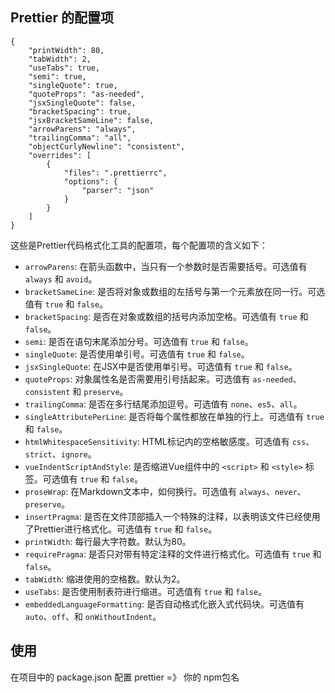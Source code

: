 ## Prettier 的配置项

```
{
	"printWidth": 80,
	"tabWidth": 2,
	"useTabs": true,
	"semi": true,
	"singleQuote": true,
	"quoteProps": "as-needed",
	"jsxSingleQuote": false,
	"bracketSpacing": true,
	"jsxBracketSameLine": false,
	"arrowParens": "always",
	"trailingComma": "all",
	"objectCurlyNewline": "consistent",
	"overrides": [
		{
			"files": ".prettierrc",
			"options": {
				"parser": "json"
			}
		}
	]
}
```

这些是Prettier代码格式化工具的配置项，每个配置项的含义如下：

- `arrowParens`: 在箭头函数中，当只有一个参数时是否需要括号。可选值有 `always` 和 `avoid`。
- `bracketSameLine`: 是否将对象或数组的左括号与第一个元素放在同一行。可选值有 `true` 和 `false`。
- `bracketSpacing`: 是否在对象或数组的括号内添加空格。可选值有 `true` 和 `false`。
- `semi`: 是否在语句末尾添加分号。可选值有 `true` 和 `false`。
- `singleQuote`: 是否使用单引号。可选值有 `true` 和 `false`。
- `jsxSingleQuote`: 在JSX中是否使用单引号。可选值有 `true` 和 `false`。
- `quoteProps`: 对象属性名是否需要用引号括起来。可选值有 `as-needed`、`consistent` 和 `preserve`。
- `trailingComma`: 是否在多行结尾添加逗号。可选值有 `none`、`es5`、`all`。
- `singleAttributePerLine`: 是否将每个属性都放在单独的行上。可选值有 `true` 和 `false`。
- `htmlWhitespaceSensitivity`: HTML标记内的空格敏感度。可选值有 `css`、`strict`、`ignore`。
- `vueIndentScriptAndStyle`: 是否缩进Vue组件中的 `<script>` 和 `<style>` 标签。可选值有 `true` 和 `false`。
- `proseWrap`: 在Markdown文本中，如何换行。可选值有 `always`、`never`、`preserve`。
- `insertPragma`: 是否在文件顶部插入一个特殊的注释，以表明该文件已经使用了Prettier进行格式化。可选值有 `true` 和 `false`。
- `printWidth`: 每行最大字符数。默认为80。
- `requirePragma`: 是否只对带有特定注释的文件进行格式化。可选值有 `true` 和 `false`。
- `tabWidth`: 缩进使用的空格数。默认为2。
- `useTabs`: 是否使用制表符进行缩进。可选值有 `true` 和 `false`。
- `embeddedLanguageFormatting`: 是否自动格式化嵌入式代码块。可选值有 `auto`、`off`、和 `onWithoutIndent`。

## 使用

在项目中的 package.json 配置 prettier =》 你的 npm包名
